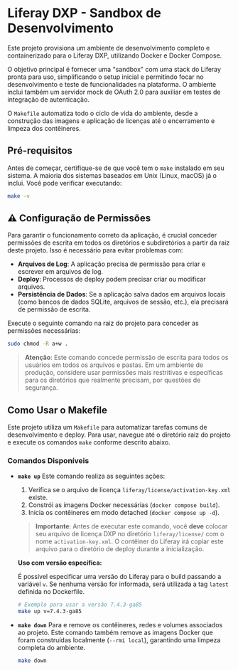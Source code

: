 # Liferay DXP - Sandbox de Desenvolvimento

Este projeto provisiona um ambiente de desenvolvimento completo e containerizado para o Liferay DXP, utilizando Docker e Docker Compose.

O objetivo principal é fornecer uma "sandbox" com uma stack do Liferay pronta para uso, simplificando o setup inicial e permitindo focar no desenvolvimento e teste de funcionalidades na plataforma. O ambiente inclui também um servidor mock de OAuth 2.0 para auxiliar em testes de integração de autenticação.

O `Makefile` automatiza todo o ciclo de vida do ambiente, desde a construção das imagens e aplicação de licenças até o encerramento e limpeza dos contêineres.

##  Pré-requisitos

Antes de começar, certifique-se de que você tem o `make` instalado em seu sistema. A maioria dos sistemas baseados em Unix (Linux, macOS) já o inclui. Você pode verificar executando:

```sh
make -v
```

## ⚠️ Configuração de Permissões

Para garantir o funcionamento correto da aplicação, é crucial conceder permissões de escrita em todos os diretórios e subdiretórios a partir da raiz deste projeto. Isso é necessário para evitar problemas com:

- **Arquivos de Log**: A aplicação precisa de permissão para criar e escrever em arquivos de log.
- **Deploy**: Processos de deploy podem precisar criar ou modificar arquivos.
- **Persistência de Dados**: Se a aplicação salva dados em arquivos locais (como bancos de dados SQLite, arquivos de sessão, etc.), ela precisará de permissão de escrita.

Execute o seguinte comando na raiz do projeto para conceder as permissões necessárias:

```sh
sudo chmod -R a+w .
```

> **Atenção**: Este comando concede permissão de escrita para todos os usuários em todos os arquivos e pastas. Em um ambiente de produção, considere usar permissões mais restritivas e específicas para os diretórios que realmente precisam, por questões de segurança.

## Como Usar o Makefile

Este projeto utiliza um `Makefile` para automatizar tarefas comuns de desenvolvimento e deploy. Para usar, navegue até o diretório raiz do projeto e execute os comandos `make` conforme descrito abaixo.

### Comandos Disponíveis

*   **`make up`**
    Este comando realiza as seguintes ações:
    1.  Verifica se o arquivo de licença `liferay/license/activation-key.xml` existe.
    2.  Constrói as imagens Docker necessárias (`docker compose build`).
    3.  Inicia os contêineres em modo detached (`docker compose up -d`).
    
    > **Importante**: Antes de executar este comando, você **deve** colocar seu arquivo de licença DXP no diretório `liferay/license/` com o nome `activation-key.xml`. O contêiner do Liferay irá copiar este arquivo para o diretório de deploy durante a inicialização.
    
    **Uso com versão específica:**

    É possível especificar uma versão do Liferay para o build passando a variável `v`. Se nenhuma versão for informada, será utilizada a tag `latest` definida no Dockerfile.

    ```sh
    # Exemplo para usar a versão 7.4.3-ga85
    make up v=7.4.3-ga85
    ```

*   **`make down`**
    Para e remove os contêineres, redes e volumes associados ao projeto. Este comando também remove as imagens Docker que foram construídas localmente (`--rmi local`), garantindo uma limpeza completa do ambiente.

    ```sh
    make down
    ```

